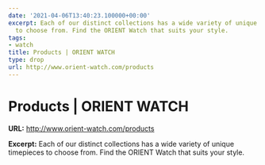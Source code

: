 ```yaml
---
date: '2021-04-06T13:40:23.100000+00:00'
excerpt: Each of our distinct collections has a wide variety of unique timepieces
  to choose from. Find the ORIENT Watch that suits your style.
tags:
- watch
title: Products | ORIENT WATCH
type: drop
url: http://www.orient-watch.com/products
---
```


# Products | ORIENT WATCH

**URL:** http://www.orient-watch.com/products

**Excerpt:** Each of our distinct collections has a wide variety of unique timepieces to choose from. Find the ORIENT Watch that suits your style.
